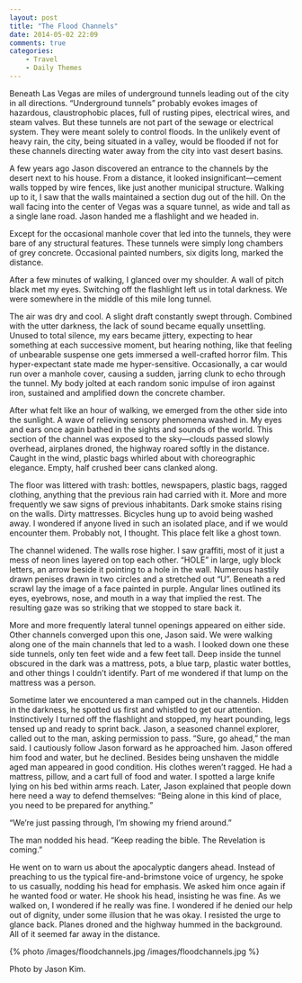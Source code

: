 ```yaml
---
layout: post
title: "The Flood Channels"
date: 2014-05-02 22:09
comments: true
categories:
    - Travel
    - Daily Themes
---
```


Beneath Las Vegas are miles of underground tunnels leading out of the city in all directions. “Underground tunnels” probably evokes images of hazardous, claustrophobic places, full of rusting pipes, electrical wires, and steam valves. But these tunnels are not part of the sewage or electrical system. They were meant solely to control floods. In the unlikely event of heavy rain, the city, being situated in a valley, would be flooded if not for these channels directing water away from the city into vast desert basins.

A few years ago Jason discovered an entrance to the channels by the desert next to his house. From a distance, it looked insignificant—cement walls topped by wire fences, like just another municipal structure. Walking up to it, I saw that the walls maintained a section dug out of the hill. On the wall facing into the center of Vegas was a square tunnel, as wide and tall as a single lane road. Jason handed me a flashlight and we headed in.

Except for the occasional manhole cover that led into the tunnels, they were bare of any structural features. These tunnels were simply long chambers of grey concrete. Occasional painted numbers, six digits long, marked the distance.

After a few minutes of walking, I glanced over my shoulder. A wall of pitch black met my eyes. Switching off the flashlight left us in total darkness. We were somewhere in the middle of this mile long tunnel.

The air was dry and cool. A slight draft constantly swept through. Combined with the utter darkness, the lack of sound became equally unsettling. Unused to total silence, my ears became jittery, expecting to hear something at each successive moment, but hearing nothing, like that feeling of unbearable suspense one gets immersed a well-crafted horror film. This hyper-expectant state made me hyper-sensitive. Occasionally, a car would run over a manhole cover, causing a sudden, jarring clunk to echo through the tunnel. My body jolted at each random sonic impulse of iron against iron, sustained and amplified down the concrete chamber.

After what felt like an hour of walking, we emerged from the other side into the sunlight. A wave of relieving sensory phenomena washed in. My eyes and ears once again bathed in the sights and sounds of the world. This section of the channel was exposed to the sky—clouds passed slowly overhead, airplanes droned, the highway roared softly in the distance. Caught in the wind, plastic bags whirled about with choreographic elegance. Empty, half crushed beer cans clanked along.

The floor was littered with trash: bottles, newspapers, plastic bags, ragged clothing, anything that the previous rain had carried with it. More and more frequently we saw signs of previous inhabitants. Dark smoke stains rising on the walls. Dirty mattresses. Bicycles hung up to avoid being washed away. I wondered if anyone lived in such an isolated place, and if we would encounter them. Probably not, I thought. This place felt like a ghost town.

The channel widened. The walls rose higher. I saw graffiti, most of it just a mess of neon lines layered on top each other. “HOLE” in large, ugly block letters, an arrow beside it pointing to a hole in the wall. Numerous hastily drawn penises drawn in two circles and a stretched out “U”. Beneath a red scrawl lay the image of a face painted in purple. Angular lines outlined its eyes, eyebrows, nose, and mouth in a way that implied the rest. The resulting gaze was so striking that we stopped to stare back it.

More and more frequently lateral tunnel openings appeared on either side. Other channels converged upon this one, Jason said. We were walking along one of the main channels that led to a wash. I looked down one these side tunnels, only ten feet wide and a few feet tall. Deep inside the tunnel obscured in the dark was a mattress, pots, a blue tarp, plastic water bottles, and other things I couldn’t identify. Part of me wondered if that lump on the mattress was a person.

Sometime later we encountered a man camped out in the channels. Hidden in the darkness, he spotted us first and whistled to get our attention. Instinctively I turned off the flashlight and stopped, my heart pounding, legs tensed up and ready to sprint back. Jason, a seasoned channel explorer, called out to the man, asking permission to pass. “Sure, go ahead,” the man said. I cautiously follow Jason forward as he approached him. Jason offered him food and water, but he declined. Besides being unshaven the middle aged man appeared in good condition. His clothes weren’t ragged. He had a mattress, pillow, and a cart full of food and water. I spotted a large knife lying on his bed within arms reach. Later, Jason explained that people down here need a way to defend themselves: “Being alone in this kind of place, you need to be prepared for anything.”

“We’re just passing through, I’m showing my friend around.”

The man nodded his head. “Keep reading the bible. The Revelation is coming.”

He went on to warn us about the apocalyptic dangers ahead. Instead of preaching to us the typical fire-and-brimstone voice of urgency, he spoke to us casually, nodding his head for emphasis. We asked him once again if he wanted food or water. He shook his head, insisting he was fine. As we walked on, I wondered if he really was fine. I wondered if he denied our help out of dignity, under some illusion that he was okay. I resisted the urge to glance back. Planes droned and the highway hummed in the background. All of it seemed far away in the distance.

<!-- [![Flood Channels](/images/floodchannels.jpg)](https://scontent-b-iad.xx.fbcdn.net/hphotos-frc3/t1.0-9/544628_419618904719536_1920774910_n.jpg) -->

{% photo /images/floodchannels.jpg /images/floodchannels.jpg %}

Photo by Jason Kim.